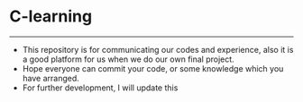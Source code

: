 # C-learning
****
- This repository is for communicating our codes and experience, also it is a good platform for us when we do our own final project.
- Hope everyone can commit your code, or some knowledge which you have arranged.
- For further development, I will update this 

